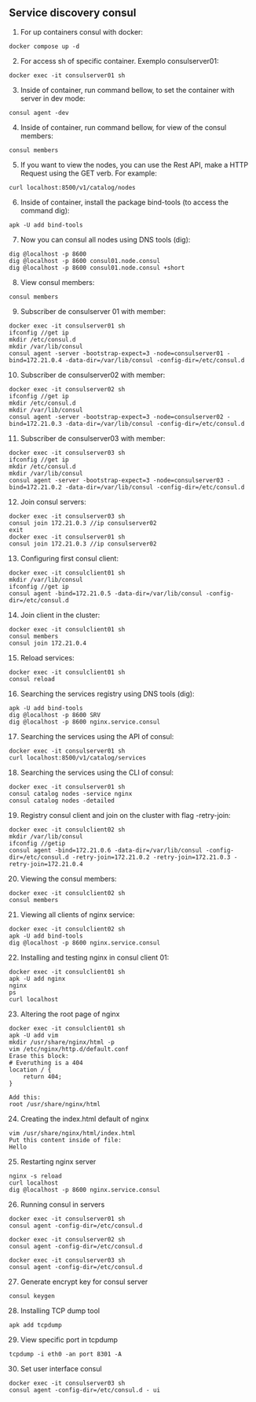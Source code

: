 ## Service discovery consul

1. For up containers consul with docker:

```
docker compose up -d
```

2. For access sh of specific container. Exemplo consulserver01:

```
docker exec -it consulserver01 sh
```

3. Inside of container, run command bellow, to set the container with server in dev mode:

```
consul agent -dev
```

4. Inside of container, run command bellow, for view of the consul members:

```
consul members
```

5. If you want to view the nodes, you can use the Rest API, make a HTTP Request using the GET verb. For example: 

```
curl localhost:8500/v1/catalog/nodes
```
6. Inside of container, install the package bind-tools (to access the command dig):

```
apk -U add bind-tools
```

7. Now you can consul all nodes using DNS tools (dig):

```
dig @localhost -p 8600
dig @localhost -p 8600 consul01.node.consul
dig @localhost -p 8600 consul01.node.consul +short
```

8. View consul members:

```
consul members
```

9. Subscriber de consulserver 01 with member:

```
docker exec -it consulserver01 sh
ifconfig //get ip 
mkdir /etc/consul.d
mkdir /var/lib/consul
consul agent -server -bootstrap-expect=3 -node=consulserver01 -bind=172.21.0.4 -data-dir=/var/lib/consul -config-dir=/etc/consul.d
```

10. Subscriber de consulserver02 with member:

```
docker exec -it consulserver02 sh
ifconfig //get ip 
mkdir /etc/consul.d
mkdir /var/lib/consul
consul agent -server -bootstrap-expect=3 -node=consulserver02 -bind=172.21.0.3 -data-dir=/var/lib/consul -config-dir=/etc/consul.d
```


11. Subscriber de consulserver03 with member:

```
docker exec -it consulserver03 sh
ifconfig //get ip 
mkdir /etc/consul.d
mkdir /var/lib/consul
consul agent -server -bootstrap-expect=3 -node=consulserver03 -bind=172.21.0.2 -data-dir=/var/lib/consul -config-dir=/etc/consul.d
```

12. Join consul servers:

```
docker exec -it consulserver03 sh
consul join 172.21.0.3 //ip consulserver02
exit
docker exec -it consulserver01 sh
consul join 172.21.0.3 //ip consulserver02
```

13. Configuring first consul client:

```
docker exec -it consulclient01 sh
mkdir /var/lib/consul
ifconfig //get ip
consul agent -bind=172.21.0.5 -data-dir=/var/lib/consul -config-dir=/etc/consul.d
```

14. Join client in the cluster:

```
docker exec -it consulclient01 sh
consul members
consul join 172.21.0.4
```

15. Reload services:

```
docker exec -it consulclient01 sh
consul reload
```

16. Searching the services registry using DNS tools (dig):

```
apk -U add bind-tools
dig @localhost -p 8600 SRV
dig @localhost -p 8600 nginx.service.consul
```

17. Searching the services using the API of consul:

```
docker exec -it consulserver01 sh
curl localhost:8500/v1/catalog/services
```

18. Searching the services using the CLI of consul:

```
docker exec -it consulserver01 sh
consul catalog nodes -service nginx
consul catalog nodes -detailed
```

19. Registry consul client and join on the cluster with flag -retry-join:

```
docker exec -it consulclient02 sh
mkdir /var/lib/consul
ifconfig //getip
consul agent -bind=172.21.0.6 -data-dir=/var/lib/consul -config-dir=/etc/consul.d -retry-join=172.21.0.2 -retry-join=172.21.0.3 -retry-join=172.21.0.4
```

20. Viewing the consul members:

```
docker exec -it consulclient02 sh
consul members
```

21. Viewing all clients of nginx service:

```
docker exec -it consulclient02 sh
apk -U add bind-tools
dig @localhost -p 8600 nginx.service.consul
```

22. Installing and testing nginx in consul client 01:

```
docker exec -it consulclient01 sh
apk -U add nginx
nginx
ps
curl localhost
```


23. Altering the root page of nginx

```
docker exec -it consulclient01 sh
apk -U add vim
mkdir /usr/share/nginx/html -p
vim /etc/nginx/http.d/default.conf
Erase this block:
# Everuthing is a 404
location / {
    return 404;
}

Add this:
root /usr/share/nginx/html

```

24. Creating the index.html default of nginx

```
vim /usr/share/nginx/html/index.html
Put this content inside of file:
Hello
```


25. Restarting nginx server

```
nginx -s reload 
curl localhost
dig @localhost -p 8600 nginx.service.consul
```

26. Running consul in servers

```
docker exec -it consulserver01 sh
consul agent -config-dir=/etc/consul.d

docker exec -it consulserver02 sh
consul agent -config-dir=/etc/consul.d

docker exec -it consulserver03 sh
consul agent -config-dir=/etc/consul.d
```

27. Generate encrypt key for consul server

```
consul keygen
```

28. Installing TCP dump tool

```
apk add tcpdump
```

29. View specific port in tcpdump 

```
tcpdump -i eth0 -an port 8301 -A
```

30. Set user interface consul

```
docker exec -it consulserver03 sh
consul agent -config-dir=/etc/consul.d - ui
```